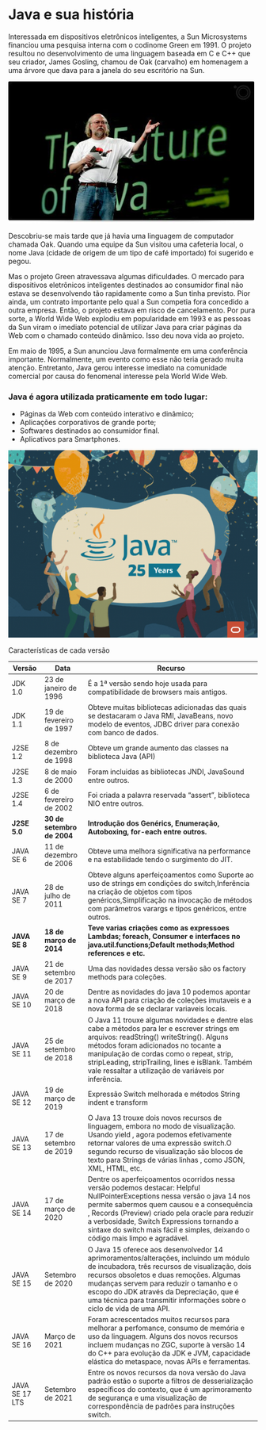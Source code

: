 # Java e sua história

Interessada em dispositivos eletrônicos inteligentes, a Sun Microsystems financiou uma pesquisa interna com o codinome Green em 1991. O projeto resultou no desenvolvimento de uma linguagem baseada em C e C++ que seu criador, James Gosling, chamou de Oak (carvalho) em homenagem a uma árvore que dava para a janela do seu escritório na Sun.

![](<../.gitbook/assets/image (5) (1).png>)

Descobriu-se mais tarde que já havia uma linguagem de computador chamada Oak. Quando uma equipe da Sun visitou uma cafeteria local, o nome Java (cidade de origem de um tipo de café importado) foi sugerido e pegou.

Mas o projeto Green atravessava algumas dificuldades. O mercado para dispositivos eletrônicos inteligentes destinados ao consumidor final não estava se desenvolvendo tão rapidamente como a Sun tinha previsto. Pior ainda, um contrato importante pelo qual a Sun competia fora concedido a outra empresa. Então, o projeto estava em risco de cancelamento. Por pura sorte, a World Wide Web explodiu em popularidade em 1993 e as pessoas da Sun viram o imediato potencial de utilizar Java para criar páginas da Web com o chamado conteúdo dinâmico. Isso deu nova vida ao projeto.

Em maio de 1995, a Sun anunciou Java formalmente em uma conferência importante. Normalmente, um evento como esse não teria gerado muita atenção. Entretanto, Java gerou interesse imediato na comunidade comercial por causa do fenomenal interesse pela World Wide Web.

### Java é agora utilizada praticamente em todo lugar:

* Páginas da Web com conteúdo interativo e dinâmico;
* Aplicações corporativos de grande porte;
* Softwares destinados ao consumidor final.
* Aplicativos para Smartphones.

![Em 23 de janeiro de 2021 foi celebrado os 25 anos da linguagem Java hoje mantida pela Oracle Inc.](<../.gitbook/assets/image (2) (1).png>)

Características de cada versão

| Versão         | Data                       | Recurso                                                                                                                                                                                                                                                                                                                                                       |
| -------------- | -------------------------- | ------------------------------------------------------------------------------------------------------------------------------------------------------------------------------------------------------------------------------------------------------------------------------------------------------------------------------------------------------------- |
| JDK 1.0        | 23 de janeiro de 1996      | É a 1ª versão sendo hoje usada para compatibilidade de browsers mais antigos.                                                                                                                                                                                                                                                                                 |
| JDK 1.1        | 19 de fevereiro de 1997    | Obteve muitas bibliotecas adicionadas das quais se destacaram o Java RMI, JavaBeans, novo modelo de eventos, JDBC driver para conexão com banco de dados.                                                                                                                                                                                                     |
| J2SE 1.2       | 8 de dezembro de 1998      | Obteve um grande aumento das classes na biblioteca Java (API)                                                                                                                                                                                                                                                                                                 |
| J2SE 1.3       | 8 de maio de 2000          | Foram incluidas as bibliotecas JNDI, JavaSound entre outros.                                                                                                                                                                                                                                                                                                  |
| J2SE 1.4       | 6 de fevereiro de 2002     | Foi criada a palavra reservada “assert”, biblioteca NIO entre outros.                                                                                                                                                                                                                                                                                         |
| **J2SE 5.0**   | **30 de setembro de 2004** | **Introdução dos Genérics, Enumeração, Autoboxing, for-each entre outros.**                                                                                                                                                                                                                                                                                   |
| JAVA SE 6      | 11 de dezembro de 2006     | Obteve uma melhora significativa na performance e na estabilidade tendo o surgimento do JIT.                                                                                                                                                                                                                                                                  |
| JAVA SE 7      | 28 de julho de 2011        | Obteve alguns aperfeiçoamentos como Suporte ao uso de strings em condições do switch,Inferência na criação de objetos com tipos genéricos,Simplificação na invocação de métodos com parâmetros varargs e tipos genéricos, entre outros.                                                                                                                       |
| **JAVA SE 8**  | **18 de março de 2014**    | **Teve varias criações como as expressoes Lambdas; foreach, Consumer e interfaces no java.util.functions;Default methods;Method references e etc.**                                                                                                                                                                                                           |
| JAVA SE 9      | 21 de setembro de 2017     | Uma das novidades dessa versão são os factory methods para coleções.                                                                                                                                                                                                                                                                                          |
| JAVA SE 10     | 20 de março de 2018        | Dentre as novidades do java 10 podemos apontar a nova API para criação de coleções imutaveis e a nova forma de se declarar variaveis locais.                                                                                                                                                                                                                  |
| JAVA SE 11     | 25 de setembro de 2018     | O Java 11 trouxe algumas novidades e dentre elas cabe a métodos para ler e escrever strings em arquivos: readString() writeString(). Alguns métodos foram adicionados no tocante a manipulação de cordas como o repeat, strip, stripLeading, stripTrailing, lines e isBlank. Também vale ressaltar a utilização de variáveis por inferência.                  |
| JAVA SE 12     | 19 de março de 2019        | Expressão Switch melhorada e métodos String indent e transform                                                                                                                                                                                                                                                                                                |
| JAVA SE 13     | 17 de setembro de 2019     | O Java 13 trouxe dois novos recursos de linguagem, embora no modo de visualização. Usando yield , agora podemos efetivamente retornar valores de uma expressão switch.O segundo recurso de visualização são blocos de texto para Strings de várias linhas , como JSON, XML, HTML, etc.                                                                        |
| JAVA SE 14     | 17 de março de 2020        | Dentre os aperfeiçoamentos ocorridos nessa versão podemos destacar: Helpful NullPointerExceptions nessa versão o java 14 nos permite sabermos quem causou e a consequência , Records (Preview) criado pela oracle para reduzir a verbosidade, Switch Expressions tornando a sintaxe do switch mais fácil e simples, deixando o código mais limpo e agradável. |
| JAVA SE 15     | Setembro de 2020           | O Java 15 oferece aos desenvolvedor 14 aprimoramentos/alterações, incluindo um módulo de incubadora, três recursos de visualização, dois recursos obsoletos e duas remoções. Algumas mudanças servem para reduzir o tamanho e o escopo do JDK através da Depreciação, que é uma técnica para transmitir informações sobre o ciclo de vida de uma API.         |
| JAVA SE 16     | Março de 2021              | Foram acrescentados muitos recursos para melhorar a perfomance, consumo de memória e uso da linguagem. Alguns dos novos recursos incluem mudanças no ZGC, suporte à versão 14 do C++ para evolução da JDK e JVM, capacidade elástica do metaspace, novas APIs e ferramentas.                                                                                  |
| JAVA SE 17 LTS | Setembro de 2021           | Entre os novos recursos da nova versão do Java padrão estão o suporte a filtros de desserialização específicos do contexto, que é um aprimoramento de segurança e uma visualização de correspondência de padrões para instruções switch.                                                                                                                      |

